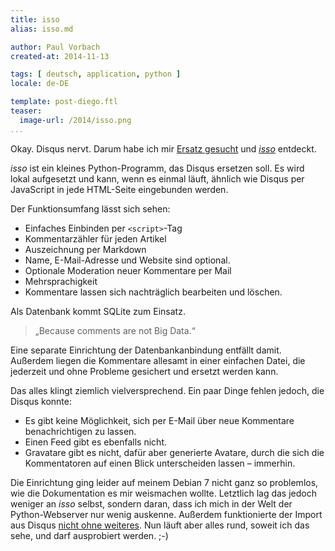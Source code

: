 ```yaml
---
title: isso
alias: isso.md

author: Paul Vorbach
created-at: 2014-11-13

tags: [ deutsch, application, python ]
locale: de-DE

template: post-diego.ftl
teaser:
  image-url: /2014/isso.png
...
```


Okay. Disqus nervt. Darum habe ich mir [Ersatz gesucht][hn] und _[isso]_
entdeckt.

[isso]: http://posativ.org/isso/
[hn]: https://news.ycombinator.com/item?id=6818416

_isso_ ist ein kleines Python-Programm, das Disqus ersetzen
soll. Es wird lokal aufgesetzt und kann, wenn es einmal läuft, ähnlich wie
Disqus per JavaScript in jede HTML-Seite eingebunden werden.

Der Funktionsumfang lässt sich sehen:

  - Einfaches Einbinden per `<script>`-Tag
  - Kommentarzähler für jeden Artikel
  - Auszeichnung per Markdown
  - Name, E-Mail-Adresse und Website sind optional.
  - Optionale Moderation neuer Kommentare per Mail
  - Mehrsprachigkeit
  - Kommentare lassen sich nachträglich bearbeiten und löschen.

Als Datenbank kommt SQLite zum Einsatz.

> „Because comments are not Big Data.“

Eine separate Einrichtung der Datenbankanbindung entfällt damit. Außerdem liegen
die Kommentare allesamt in einer einfachen Datei, die jederzeit und ohne
Probleme gesichert und ersetzt werden kann.

Das alles klingt ziemlich vielversprechend. Ein paar Dinge fehlen jedoch, die
Disqus konnte:

  - Es gibt keine Möglichkeit, sich per E-Mail über neue Kommentare
    benachrichtigen zu lassen.
  - Einen Feed gibt es ebenfalls nicht.
  - Gravatare gibt es nicht, dafür aber generierte Avatare, durch die sich die
    Kommentatoren auf einen Blick unterscheiden lassen – immerhin.

Die Einrichtung ging leider auf meinem Debian 7 nicht ganz so problemlos, wie
die Dokumentation es mir weismachen wollte. Letztlich lag das jedoch weniger an
_isso_ selbst, sondern daran, dass ich mich in der Welt der Python-Webserver nur
wenig auskenne. Außerdem funktionierte der Import aus Disqus [nicht ohne
weiteres](https://github.com/posativ/isso/issues/135). Nun läuft aber alles
rund, soweit ich das sehe, und darf ausprobiert werden. ;-)
